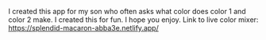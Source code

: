 I created this app for my son who often asks what color does color 1 and color 2 make. I created this for fun. I hope you enjoy.
Link to live color mixer: https://splendid-macaron-abba3e.netlify.app/
